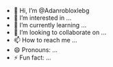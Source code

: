 - 👋 Hi, I’m @Adanrobloxlebg
- 👀 I’m interested in ...
- 🌱 I’m currently learning ...
- 💞️ I’m looking to collaborate on ...
- 📫 How to reach me ...
- 😄 Pronouns: ...
- ⚡ Fun fact: ...

<!---
Adanrobloxlebg/Adanrobloxlebg is a ✨ special ✨ repository because its `README.md` (this file) appears on your GitHub profile.
You can click the Preview link to take a look at your changes.
--->
